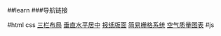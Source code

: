 ##learn
###导航链接

#html css
[三栏布局](http://www.xiaoluo.win/Loadjs/hctask/task3.html)
[垂直水平居中](http://www.xiaoluo.win/Loadjs/hctask/task4.html)
[报纸版面](http://www.xiaoluo.win/Loadjs/hctask/task6.html)
[简易栅格系统](http://www.xiaoluo.win/Loadjs/hctask/task8.html)
[空气质量图表](http://www.xiaoluo.win/Loadjs/jstask/jsTask17.html)
#js

